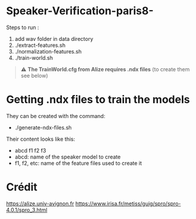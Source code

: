 # Speaker-Verification-paris8-

Steps to run :

1) add wav folder in data directory
2) ./extract-features.sh
3) ./normalization-features.sh
4) ./train-world.sh

> :warning: **The TrainWorld.cfg from Alize requires .ndx files** (to create them see below)

# Getting .ndx files to train the models

They can be created with the command:

- ./generate-ndx-files.sh

Their content looks like this:

- abcd f1 f2 f3
- abcd: name of the speaker model to create
- f1, f2, etc: name of the feature files used to create it

# Crédit 
https://alize.univ-avignon.fr
https://www.irisa.fr/metiss/guig/spro/spro-4.0.1/spro_3.html
